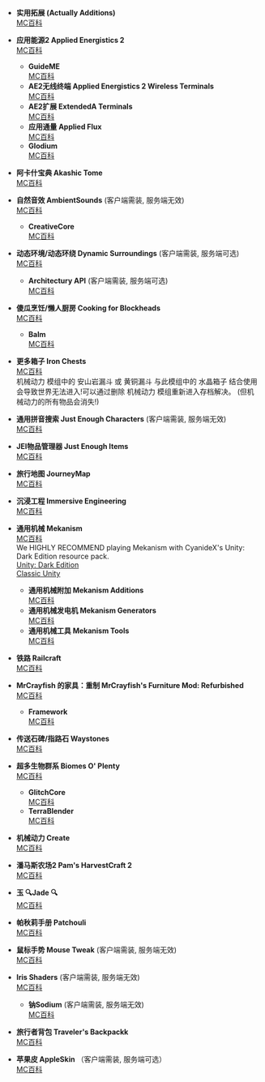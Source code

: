 - **实用拓展 (Actually Additions)**  
  [MC百科](http://mcmod.cn/class/550.html)

- **应用能源2 Applied Energistics 2**  
  [MC百科](https://www.mcmod.cn/class/260.html)
    - **GuideME**  
  [MC百科](https://www.mcmod.cn/class/18414.html)
    - **AE2无线终端 Applied Energistics 2 Wireless Terminals**  
  [MC百科](https://www.mcmod.cn/class/3712.html)
    - **AE2扩展 ExtendedA Terminals**  
  [MC百科](https://www.mcmod.cn/class/11534.html)
    - **应用通量 Applied Flux**  
  [MC百科](https://www.mcmod.cn/class/13416.html)
    - **Glodium**  
  [MC百科](https://www.mcmod.cn/class/13307.html)

- **阿卡什宝典 Akashic Tome**  
  [MC百科](https://www.mcmod.cn/class/688.html)

- **自然音效 AmbientSounds** (客户端需装, 服务端无效)   
  [MC百科](https://www.mcmod.cn/class/2947.html)
    - **CreativeCore**  
  [MC百科](https://www.mcmod.cn/class/1283.html)

- **动态环境/动态环绕 Dynamic Surroundings**  (客户端需装, 服务端可选)   
  [MC百科](https://www.mcmod.cn/class/1083.html)
  - **Architectury API**  (客户端需装, 服务端可选)   
  [MC百科](https://www.mcmod.cn/class/3434.html)

- **傻瓜烹饪/懒人厨房 Cooking for Blockheads**  
  [MC百科](https://www.mcmod.cn/class/468.html)
    - **Balm**  
  [MC百科](https://www.mcmod.cn/class/4485.html)

- **更多箱子 Iron Chests**  
  [MC百科](https://www.mcmod.cn/class/20.html)  
  机械动力 模组中的 安山岩漏斗 或 黄铜漏斗 与此模组中的 水晶箱子 结合使用会导致世界无法进入!可以通过删除 机械动力 模组重新进入存档解决。
(但机械动力的所有物品会消失!)

- **通用拼音搜索 Just Enough Characters**  (客户端需装, 服务端无效)  
  [MC百科](https://www.mcmod.cn/class/840.html)

- **JEI物品管理器 Just Enough Items**  
  [MC百科](https://www.mcmod.cn/class/459.html)

- **旅行地图 JourneyMap**  
  [MC百科](https://www.mcmod.cn/class/198.html)

- **沉浸工程 Immersive Engineering**  
  [MC百科](https://www.mcmod.cn/class/463.html)

- **通用机械 Mekanism**  
  [MC百科](https://www.mcmod.cn/class/187.html)  
  We HIGHLY RECOMMEND playing Mekanism with CyanideX's Unity: Dark Edition resource pack.  
  [Unity: Dark Edition](https://modrinth.com/resourcepack/unity-dark-edition/)  
  [Classic Unity](https://modrinth.com/resourcepack/unity/)
    - **通用机械附加 Mekanism Additions**  
  [MC百科](https://www.mcmod.cn/class/2437.html)
    - **通用机械发电机 Mekanism Generators**  
  [MC百科](https://www.mcmod.cn/class/1323.html)
    - **通用机械工具 Mekanism Tools**  
  [MC百科](https://www.mcmod.cn/class/1615.html)

- **铁路 Railcraft**  
  [MC百科](https://www.mcmod.cn/class/6.html)

- **MrCrayfish 的家具：重制 MrCrayfish's Furniture Mod: Refurbished**  
  [MC百科](https://www.mcmod.cn/class/15668.html)
  - **Framework**  
  [MC百科](https://www.mcmod.cn/class/5307.html)

- **传送石碑/指路石 Waystones**  
  [MC百科](https://www.mcmod.cn/class/1339.html)

- **超多生物群系 Biomes O' Plenty**  
  [MC百科](https://www.mcmod.cn/class/108.html)
    - **GlitchCore**  
    [MC百科](https://www.mcmod.cn/class/13531.html)
    - **TerraBlender**  
  [MC百科](https://www.mcmod.cn/class/5489.html)

- **机械动力 Create**  
  [MC百科](https://www.mcmod.cn/class/2021.html)

- **潘马斯农场2 Pam's HarvestCraft 2**  
  [MC百科](https://www.mcmod.cn/class/2372.html)

- **玉 🔍Jade 🔍**  
  [MC百科](https://www.mcmod.cn/class/3482.html)

- **帕秋莉手册 Patchouli**  
  [MC百科](https://www.mcmod.cn/class/1388.html)

- **鼠标手势 Mouse Tweak**  (客户端需装, 服务端无效)  
  [MC百科](https://www.mcmod.cn/class/1162.html)

- **Iris Shaders**  (客户端需装, 服务端无效)  
  [MC百科](https://www.mcmod.cn/class/3697.html)
  - **钠Sodium**  (客户端需装, 服务端无效)  
  [MC百科](https://www.mcmod.cn/class/2785.html)

- **旅行者背包 Traveler's Backpackk**  
  [MC百科](https://www.mcmod.cn/class/1732.html)

- **苹果皮 AppleSkin** （客户端需装, 服务端可选）  
  [MC百科](https://www.mcmod.cn/class/744.html)
